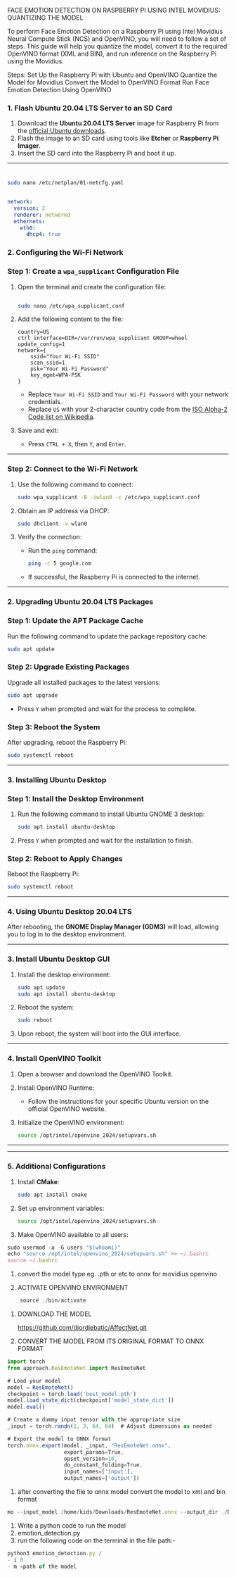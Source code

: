 FACE EMOTION DETECTION ON RASPBERRY PI USING INTEL MOVIDIUS: QUANTIZING THE MODEL

To perform Face Emotion Detection on a Raspberry Pi using Intel Movidius Neural Compute Stick (NCS) and OpenVINO, you will need to follow a set of steps. This guide will help you quantize the model, convert it to the required OpenVINO format (XML and BIN), and run inference on the Raspberry Pi using the Movidius.

Steps:
Set Up the Raspberry Pi with Ubuntu and OpenVINO
Quantize the Model for Movidius
Convert the Model to OpenVINO Format
Run Face Emotion Detection Using OpenVINO


### 1. Flash Ubuntu 20.04 LTS Server to an SD Card

1. Download the **Ubuntu 20.04 LTS Server** image for Raspberry Pi from the [official Ubuntu downloads](https://ubuntu.com/download).
2. Flash the image to an SD card using tools like **Etcher** or **Raspberry Pi Imager**.
3. Insert the SD card into the Raspberry Pi and boot it up.

---

### 

```bash

sudo nano /etc/netplan/01-netcfg.yaml

```

```yaml

network:
  version: 2
  renderer: networkd
  ethernets:
    eth0:
      dhcp4: true

```

### **2. Configuring the Wi-Fi Network**

### **Step 1: Create a `wpa_supplicant` Configuration File**

1. Open the terminal and create the configuration file:
    
    ```bash
   
    sudo nano /etc/wpa_supplicant.conf
    ```
    
2. Add the following content to the file:
    
    ```
    country=US
    ctrl_interface=DIR=/var/run/wpa_supplicant GROUP=wheel
    update_config=1
    network={
        ssid="Your Wi-Fi SSID"
        scan_ssid=1
        psk="Your Wi-Fi Password"
        key_mgmt=WPA-PSK
    }
    ```
    
    - Replace `Your Wi-Fi SSID` and `Your Wi-Fi Password` with your network credentials.
    - Replace `US` with your 2-character country code from the [ISO Alpha-2 Code list on Wikipedia](https://en.wikipedia.org/wiki/List_of_ISO_3166_country_codes).
3. Save and exit:
    - Press `CTRL + X`, then `Y`, and `Enter`.

---

### **Step 2: Connect to the Wi-Fi Network**

1. Use the following command to connect:
    
    ```bash
    sudo wpa_supplicant -B -iwlan0 -c /etc/wpa_supplicant.conf
    ```
    
2. Obtain an IP address via DHCP:
    
    ```bash
    sudo dhclient -v wlan0
    ```
    
3. Verify the connection:
    - Run the `ping` command:
        
        ```bash
        ping -c 5 google.com
        ```
        
    - If successful, the Raspberry Pi is connected to the internet.

---

### **2. Upgrading Ubuntu 20.04 LTS Packages**

### **Step 1: Update the APT Package Cache**

Run the following command to update the package repository cache:

```bash
sudo apt update
```

### **Step 2: Upgrade Existing Packages**

Upgrade all installed packages to the latest versions:

```bash
sudo apt upgrade
```

- Press `Y` when prompted and wait for the process to complete.

### **Step 3: Reboot the System**

After upgrading, reboot the Raspberry Pi:

```bash
sudo systemctl reboot
```

---

### **3. Installing Ubuntu Desktop**

### **Step 1: Install the Desktop Environment**

1. Run the following command to install Ubuntu GNOME 3 desktop:
    
    ```bash
    sudo apt install ubuntu-desktop
    ```
    
2. Press `Y` when prompted and wait for the installation to finish.

### **Step 2: Reboot to Apply Changes**

Reboot the Raspberry Pi:

```bash
sudo systemctl reboot
```

---

### **4. Using Ubuntu Desktop 20.04 LTS**

After rebooting, the **GNOME Display Manager (GDM3)** will load, allowing you to log in to the desktop environment.

---

### 3. Install Ubuntu Desktop GUI

1. Install the desktop environment:
    
    ```bash
    sudo apt update
    sudo apt install ubuntu-desktop
    ```
    
2. Reboot the system:
    
    ```bash
    sudo reboot
    ```
    
3. Upon reboot, the system will boot into the GUI interface.

---

### 4. Install OpenVINO Toolkit

1. Open a browser and download the OpenVINO Toolkit.
2. Install OpenVINO Runtime:
    - Follow the instructions for your specific Ubuntu version on the official OpenVINO website.
3. Initialize the OpenVINO environment:
    
    ```bash
    source /opt/intel/openvino_2024/setupvars.sh
    ```
    

---

---

### 5. Additional Configurations

1. Install **CMake**:
    
    ```bash
    sudo apt install cmake
    ```
    
2. Set up environment variables:
    
    ```bash
    source /opt/intel/openvino_2024/setupvars.sh
    ```
    
3. Make OpenVINO available to all users:

```jsx
sudo usermod -a -G users "$(whoami)"
echo "source /opt/intel/openvino_2024/setupvars.sh" >> ~/.bashrc
source ~/.bashrc
```

1. convert the model type eg. .pth or etc to onnx for movidius openvino 

1. ACTIVATE OPENVINO ENVIRONMENT 

```jsx
	source ./bin/activate
```

1. DOWNLOAD THE MODEL 
    
    https://github.com/djordjebatic/AffectNet.git
    
2. CONVERT THE MODEL FROM ITS ORIGINAL FORMAT TO ONNX FORMAT

```jsx
import torch
from approach.ResEmoteNet import ResEmoteNet

# Load your model
model = ResEmoteNet()
checkpoint = torch.load('best_model.pth')
model.load_state_dict(checkpoint['model_state_dict'])
model.eval()

# Create a dummy input tensor with the appropriate size
_input = torch.randn(1, 3, 64, 64)  # Adjust dimensions as needed

# Export the model to ONNX format
torch.onnx.export(model, _input, "ResEmoteNet.onnx",
                  export_params=True,
                  opset_version=10,
                  do_constant_folding=True,
                  input_names=['input'],
                  output_names=['output'])
```

1. after converting the file to onnx model convert the model to xml and bin format 

```jsx
mo --input_model /home/kids/Downloads/ResEmoteNet.onnx --output_dir ./Desktop --Data_type FP16
```

1. Write a python code to run the model
2. emotion_detection.py
3. run the following code on the terminal in the file path:-

```jsx
python3 emotion_detection.py /
- i 0
- m <path of the model
```
